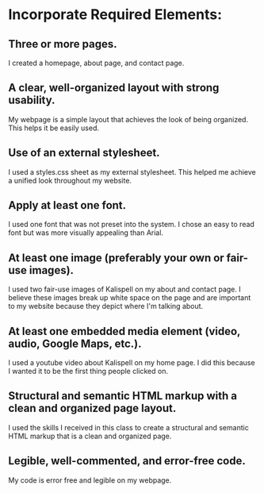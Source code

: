 # Incorporate Required Elements:

## Three or more pages.
I created a homepage, about page, and contact page. 
## A clear, well-organized layout with strong usability.
My webpage is a simple layout that achieves the look of being organized. This helps it be easily used. 
## Use of an external stylesheet.
I used a styles.css sheet as my external stylesheet. This helped me achieve a unified look throughout my website. 
## Apply at least one font.
I used one font that was not preset into the system. I chose an easy to read font but was more visually appealing than Arial. 
## At least one image (preferably your own or fair-use images).
I used two fair-use images of Kalispell on my about and contact page. I believe these images break up white space on the page and are important to my website because they depict where I'm talking about. 
## At least one embedded media element (video, audio, Google Maps, etc.).
I used a youtube video about Kalispell on my home page. I did this because I wanted it to be the first thing people clicked on. 
## Structural and semantic HTML markup with a clean and organized page layout.
I used the skills I received in this class to create a structural and semantic HTML markup that is a clean and organized page. 
## Legible, well-commented, and error-free code.
My code is error free and legible on my webpage. 